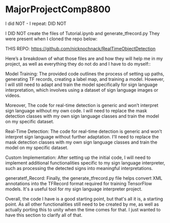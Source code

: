 # MajorProjectComp8800

I did NOT - I repeat: DID NOT

I DID NOT create the files of Tutorial.ipynb and generate_tfrecord.py 
They were present when I cloned the repo below:

THIS REPO: https://github.com/nicknochnack/RealTimeObjectDetection

 
 Here’s a breakdown of what those files are and how they will help me in my project, as well as everything they do not do and I have to do myself::

Model Training: The provided code outlines the process of setting up paths, generating TF records, 
creating a label map, and training a model. 
However, I will still need to adapt and train the model specifically for sign language interpretation, which involves using a dataset of sign language images or videos.

Moreover, The code for real-time detection is generic and won’t interpret sign language without my own code. 
I will need to replace the mask detection classes with my own sign language classes and train the model on my specific dataset.

Real-Time Detection: The code for real-time detection is generic and won’t interpret sign language without further adaptation. 
I'll need to replace the mask detection classes with my own sign language classes and train the model on my specific dataset.

Custom Implementation: After setting up the initial code, I will need to implement additional functionalities specific to my sign language 
interpreter, such as processing the detected signs into meaningful interpretations.

generatetf_Record: Finally, the generate_tfrecord.py file helps convert XML annotations into the TFRecord format required for training 
TensorFlow models. It's a useful tool for my sign language interpreter project.

Overall, the code I have is a good starting point, but that's all it is, a starting point.
As all other functionalities still need to be created by me, as well as actually porting this to unity when the time comes for that. 
I just wanted to have this section to clarify all of that.
